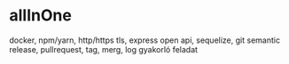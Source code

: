 # allInOne
docker, npm/yarn, http/https tls, express open api, sequelize, git semantic release, pullrequest, tag, merg, log gyakorló feladat
